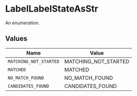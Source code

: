 # LabelLabelStateAsStr

An enumeration.


## Values

| Name                   | Value                  |
| ---------------------- | ---------------------- |
| `MATCHING_NOT_STARTED` | MATCHING_NOT_STARTED   |
| `MATCHED`              | MATCHED                |
| `NO_MATCH_FOUND`       | NO_MATCH_FOUND         |
| `CANDIDATES_FOUND`     | CANDIDATES_FOUND       |